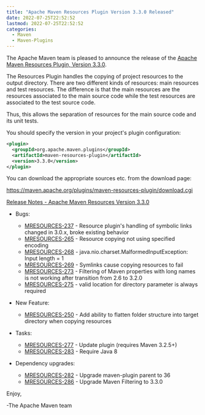 ```yaml
---
title: "Apache Maven Resources Plugin Version 3.3.0 Released"
date: 2022-07-25T22:52:52
lastmod: 2022-07-25T22:52:52
categories:
  - Maven
  - Maven-Plugins
---
```

The Apache Maven team is pleased to announce the release of the 
[Apache Maven Resources Plugin, Version 3.3.0](https://maven.apache.org/plugins/maven-resources-plugin).

The Resources Plugin handles the copying of project resources to the output
directory. There are two different kinds of resources: main resources and test
resources. The difference is that the main resources are the resources
associated to the main source code while the test resources are associated to
the test source code.

Thus, this allows the separation of resources for the main source code and its
unit tests.

You should specify the version in your project's plugin configuration:

```xml
<plugin>
  <groupId>org.apache.maven.plugins</groupId>
  <artifactId>maven-resources-plugin</artifactId>
  <version>3.3.0</version>
</plugin>
```

You can download the appropriate sources etc. from the download page:
 
https://maven.apache.org/plugins/maven-resources-plugin/download.cgi

<!-- more -->

[Release Notes - Apache Maven Resources Version 3.3.0](https://issues.apache.org/jira/secure/ReleaseNote.jspa?projectId=12317827&version=12348676)

* Bugs:
 
  * [MRESOURCES-237](https://issues.apache.org/jira/browse/MRESOURCES-237) - Resource plugin's handling of symbolic links changed in 3.0.x, broke existing behavior
  * [MRESOURCES-265](https://issues.apache.org/jira/browse/MRESOURCES-265) - Resource copying not using specified encoding
  * [MRESOURCES-268](https://issues.apache.org/jira/browse/MRESOURCES-268) - java.nio.charset.MalformedInputException: Input length = 1
  * [MRESOURCES-269](https://issues.apache.org/jira/browse/MRESOURCES-269) - Symlinks cause copying resources to fail
  * [MRESOURCES-273](https://issues.apache.org/jira/browse/MRESOURCES-273) - Filtering of Maven properties with long names is not working after transition from 2.6 to 3.2.0
  * [MRESOURCES-275](https://issues.apache.org/jira/browse/MRESOURCES-275) - valid location for directory parameter is always required

* New Feature:
 
  * [MRESOURCES-250](https://issues.apache.org/jira/browse/MRESOURCES-250) - Add ability to flatten folder structure into target directory when copying resources

* Tasks:
 
  * [MRESOURCES-277](https://issues.apache.org/jira/browse/MRESOURCES-277) - Update plugin (requires Maven 3.2.5+)
  * [MRESOURCES-283](https://issues.apache.org/jira/browse/MRESOURCES-283) - Require Java 8

* Dependency upgrades:

  * [MRESOURCES-282](https://issues.apache.org/jira/browse/MRESOURCES-282) - Upgrade maven-plugin parent to 36
  * [MRESOURCES-286](https://issues.apache.org/jira/browse/MRESOURCES-286) - Upgrade Maven Filtering to 3.3.0


Enjoy,

-The Apache Maven team
